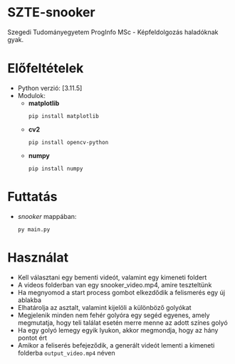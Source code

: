 # SZTE-snooker
Szegedi Tudományegyetem ProgInfo MSc - Képfeldolgozás haladóknak gyak.

# Előfeltételek
- Python verzió: [3.11.5]
- Modulok:
  - **matplotlib**
    ```
    pip install matplotlib
    ```
  - **cv2**
    ```
    pip install opencv-python
    ```
  - **numpy**
    ```
    pip install numpy
    ```

# Futtatás
  - *snooker* mappában:
    ```
    py main.py
    ```

# Használat

 - Kell választani egy bementi videót, valamint egy kimeneti foldert
 - A videos folderban van egy snooker_video.mp4, amire teszteltünk
 - Ha megnyomod a start process gombot elkezdődik a felismerés egy új ablakba
 - Elhatárolja az asztalt, valamint kijelöli a különböző golyókat
 - Megjelenik minden nem fehér golyóra egy segéd egyenes, amely megmutatja, hogy teli találat esetén merre menne az adott színes golyó
 - Ha egy golyó lemegy egyik lyukon, akkor megmondja, hogy az hány pontot ért
 - Amikor a feliserés befejeződik, a generált videót lementi a kimeneti folderba `output_video.mp4` néven